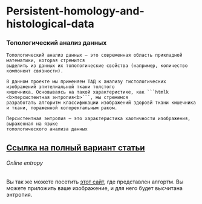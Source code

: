 # Persistent-homology-and-histological-data

### Топологический анализ данных



    Топологический анализ данных — это современная область прикладной математики, которая стремится
    выделить из данных их топологические свойства (например, количество компонент связности).
    
    В данном проекте мы применяем ТАД к анализу гистологических изображений эпителиальной ткани толстого
    кишечника. Основываясь на такой характеристике, как ```htmlk <b>персистентная энтропия<b>```, мы стремимся
    разработать алгоритм классификации изображений здоровй ткани кишечника и ткани, пораженной колоректальным раком.
    
    Персистентная энтропия — это характеристика хаотичности изображения, выраженная на языке
    топологического анализа данных

## [Ссылка на полный вариант статьи](https://github.com/Sannitsa/Persistent-homology-and-histological-data/blob/master/Pesistant%20homology%20and%20histological%20data.pdf)


###### Online entropy
Вы так же можете посетить [этот сайт](http://sannitsa.github.io), где представлен алгортм. Вы можете приложить ваше изображение, и для него будет высчитана энтропия.

